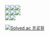 <img src="https://img.shields.io/badge/Java-007396?style=flat&logo=OpenJDK&logoColor=white"/><img src="https://img.shields.io/badge/Oracle-F80000?style=flat&logo=Oracle&logoColor=white"/><img src="https://img.shields.io/badge/Spring-6DB33F?style=flat&logo=Spring&logoColor=white"/><br>
<img src="https://img.shields.io/badge/HTML-E34F26?style=flat&logo=HTML5&logoColor=white"/><img src="https://img.shields.io/badge/CSS-1572B6?style=flat&logo=CSS3&logoColor=white"/><img src="https://img.shields.io/badge/JavaScript-F7DF1E?style=flat&logo=JavaScript&logoColor=white"/><br>
<img src="https://img.shields.io/badge/GitHub-181717?style=flat&logo=GitHub&logoColor=white"/><img src="https://img.shields.io/badge/Eclipse-2C2255?style=flat&logo=Eclipse IDE&logoColor=white"/>

[![Solved.ac
프로필](http://mazassumnida.wtf/api/v2/generate_badge?boj=scmenia)](https://solved.ac/scmenia)


<!-- [![Top Langs](https://github-readme-stats.vercel.app/api/top-langs/?username=CJM-94&layout=compact)](https://github.com/CJM-94/github-readme-stats)
![Anurag's GitHub stats](https://github-readme-stats.vercel.app/api?username=CJM-94&show_icons=true&theme=transparent) -->

<!---
CJM-94/CJM-94 is a ✨ special ✨ repository because its `README.md` (this file) appears on your GitHub profile.
You can click the Preview link to take a look at your changes.
--->
